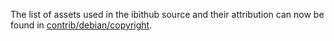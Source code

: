 The list of assets used in the ibithub source and their attribution can now be found in [contrib/debian/copyright](../contrib/debian/copyright).
